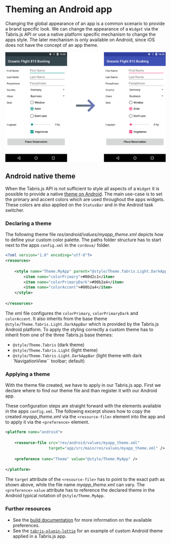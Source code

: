 ---
---
# Theming an Android app

Changing the global appearance of an app is a common scenario to provide a brand specific look. We can change the appearance of a `Widget` via the Tabris.js API or use a native platform specific mechanism to change the apps style. The later mechanism is only available on Android, since iOS does not have the concept of an app theme.

![Theming example image](img/theming-android.png)

## Android native theme

When the Tabris.js API is not sufficient to style all aspects of a `Widget` it is possible to provide a native [theme on Android](https://developer.android.com/guide/topics/ui/look-and-feel/themes). The main use-case is to set the  primary and accent colors which are used throughout the apps widgets. These colors are also applied on the `StatusBar` and in the Android task switcher.

### Declaring a theme

The following theme file _res/android/values/myapp_theme.xml_ depicts how to define your custom color palette. The paths folder structure has to start next to the apps `config.xml` in the `cordova/` folder.

```xml
<?xml version="1.0" encoding="utf-8"?>
<resources>

    <style name="Theme.MyApp" parent="@style/Theme.Tabris.Light.DarkAppBar">
        <item name="colorPrimary">#00d2c1</item>
        <item name="colorPrimaryDark">#00b2a4</item>
        <item name="colorAccent">#00b2a4</item>
    </style>

</resources>
```

The xml file configures the `colorPrimary`, `colorPrimaryDark` and `colorAccent`. It also inherits from the base theme `@style/Theme.Tabris.Light.DarkAppBar` which is provided by the Tabris.js Android platform. To apply the styling correctly a custom theme has to inherit from one of the three Tabris.js base themes:

* `@style/Theme.Tabris` (dark theme)
* `@style/Theme.Tabris.Light` (light theme)
* `@style/Theme.Tabris.Light.DarkAppBar` (light theme with dark `NavigationView`` toolbar; default)

### Applying a theme

With the theme file created, we have to apply in our Tabris.js app. First we declare where to find our theme file and than register it with our Android app.

These configuration steps are straight forward with the elements available in the apps `config.xml`. The following excerpt shows how to copy the created _myapp_theme.xml_ via the `<resource-file>` element into the app and to apply it via the `<preference>` element.

```xml
<platform name="android">

    <resource-file src="res/android/values/myapp_theme.xml"
                   target="app/src/main/res/values/myapp_theme.xml" />

    <preference name="Theme" value="@style/Theme.MyApp" />

</platform>
```

The `target` attribute of the `<resource-file>` has to point to the exact path as shown above, while the file name _myapp_theme.xml_ can vary. The `<preference>` `value` attribute has to reference the declared theme in the Android typical notation of `@style/Theme.MyApp`.

### Further resources

* See the [build documentation](./build.md#preferences) for more information on the available preferences.
* See the [`tabris-plugin-lottie`](https://github.com/eclipsesource/tabris-plugin-lottie) for an example of custom Android theme applied in a Tabris.js app.
